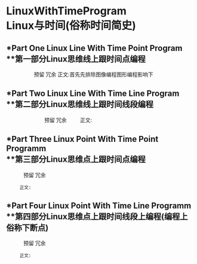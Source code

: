 # LinuxWithTimeProgram</br>Linux与时间(俗称时间简史)

*Part One Linux Line With Time Point Program</br>
**第一部分Linux思维线上跟时间点编程
----------
　　　　　
          预留
          冗余
          正文:首先先排除图像编程图形编程影响下
   　　　




*Part Two Linux Line With Time Line Program</br>
**第二部分Linux思维线上跟时间线段编程
----------
　　　　　
     　　预留
         冗余
     　　
         正文:





*Part Three Linux Point With Time Point Programm</br>
**第三部分Linux思维点上跟时间点编程
----------
   　　　
         预留
         冗余
         
         正文:





*Part Four Linux Point With Time Line Programm</br>
**第四部分Linux思维点上跟时间线段上编程(编程上俗称下断点)
----------
   　　　
         预留
         冗余
   
         正文:
   


